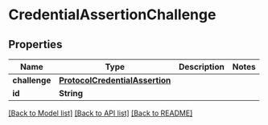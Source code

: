 # CredentialAssertionChallenge

## Properties
Name | Type | Description | Notes
------------ | ------------- | ------------- | -------------
**challenge** | [**ProtocolCredentialAssertion**](ProtocolCredentialAssertion.md) |  | 
**id** | **String** |  | 

[[Back to Model list]](../README.md#documentation-for-models) [[Back to API list]](../README.md#documentation-for-api-endpoints) [[Back to README]](../README.md)


